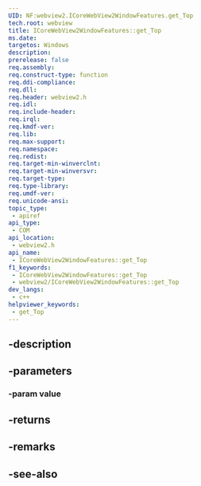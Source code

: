 ```yaml
---
UID: NF:webview2.ICoreWebView2WindowFeatures.get_Top
tech.root: webview
title: ICoreWebView2WindowFeatures::get_Top
ms.date: 
targetos: Windows
description: 
prerelease: false
req.assembly: 
req.construct-type: function
req.ddi-compliance: 
req.dll: 
req.header: webview2.h
req.idl: 
req.include-header: 
req.irql: 
req.kmdf-ver: 
req.lib: 
req.max-support: 
req.namespace: 
req.redist: 
req.target-min-winverclnt: 
req.target-min-winversvr: 
req.target-type: 
req.type-library: 
req.umdf-ver: 
req.unicode-ansi: 
topic_type:
 - apiref
api_type:
 - COM
api_location:
 - webview2.h
api_name:
 - ICoreWebView2WindowFeatures::get_Top
f1_keywords:
 - ICoreWebView2WindowFeatures::get_Top
 - webview2/ICoreWebView2WindowFeatures::get_Top
dev_langs:
 - c++
helpviewer_keywords:
 - get_Top
---
```


## -description

## -parameters

### -param value

## -returns

## -remarks

## -see-also

